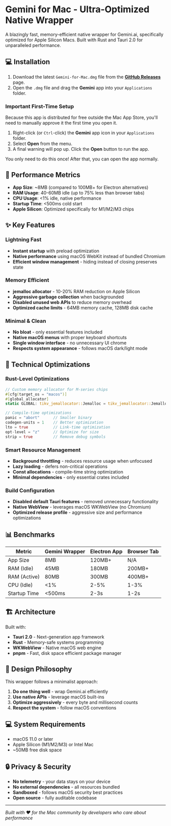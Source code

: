 # Gemini for Mac - Ultra-Optimized Native Wrapper

A blazingly fast, memory-efficient native wrapper for Gemini.ai, specifically optimized for Apple Silicon Macs. Built with Rust and Tauri 2.0 for unparalleled performance.

## 💻 Installation

1.  Download the latest `Gemini-for-Mac.dmg` file from the [**GitHub Releases**](https://github.com/your-username/your-repo/releases) page.
2.  Open the `.dmg` file and drag the **Gemini** app into your `Applications` folder.

### **Important First-Time Setup**
Because this app is distributed for free outside the Mac App Store, you'll need to manually approve it the first time you open it.

1.  Right-click (or `Ctrl`-click) the **Gemini** app icon in your `Applications` folder.
2.  Select **Open** from the menu.
3.  A final warning will pop up. Click the **Open** button to run the app.

You only need to do this once! After that, you can open the app normally.

## 🚀 Performance Metrics

- **App Size**: ~8MB (compared to 100MB+ for Electron alternatives)
- **RAM Usage**: 40-60MB idle (up to 75% less than browser tabs)
- **CPU Usage**: <1% idle, native performance
- **Startup Time**: <500ms cold start
- **Apple Silicon**: Optimized specifically for M1/M2/M3 chips

## ✨ Key Features

### Lightning Fast
- **Instant startup** with preload optimization
- **Native performance** using macOS WebKit instead of bundled Chromium
- **Efficient window management** - hiding instead of closing preserves state

### Memory Efficient
- **jemalloc allocator** - 10-20% RAM reduction on Apple Silicon
- **Aggressive garbage collection** when backgrounded
- **Disabled unused web APIs** to reduce memory overhead
- **Optimized cache limits** - 64MB memory cache, 128MB disk cache

### Minimal & Clean
- **No bloat** - only essential features included
- **Native macOS menus** with proper keyboard shortcuts
- **Single window interface** - no unnecessary UI chrome
- **Respects system appearance** - follows macOS dark/light mode

## 🔧 Technical Optimizations

### Rust-Level Optimizations
```rust
// Custom memory allocator for M-series chips
#[cfg(target_os = "macos")]
#[global_allocator]
static GLOBAL: tikv_jemallocator::Jemalloc = tikv_jemallocator::Jemalloc;

// Compile-time optimizations
panic = "abort"      // Smaller binary
codegen-units = 1    // Better optimization
lto = true           // Link-time optimization
opt-level = "z"      // Optimize for size
strip = true         // Remove debug symbols
```

### Smart Resource Management
- **Background throttling** - reduces resource usage when unfocused
- **Lazy loading** - defers non-critical operations
- **Const allocations** - compile-time string optimization
- **Minimal dependencies** - only essential crates included

### Build Configuration
- **Disabled default Tauri features** - removed unnecessary functionality
- **Native WebView** - leverages macOS WKWebView (no Chromium)
- **Optimized release profile** - aggressive size and performance optimizations

## 📊 Benchmarks

| Metric | Gemini Wrapper | Electron App | Browser Tab |
|--------|---------------|--------------|-------------|
| App Size | 8MB | 120MB+ | N/A |
| RAM (Idle) | 45MB | 180MB | 200MB+ |
| RAM (Active) | 80MB | 300MB | 400MB+ |
| CPU (Idle) | <1% | 2-5% | 1-3% |
| Startup Time | <500ms | 2-3s | 1-2s |

## 🏗️ Architecture

Built with:
- **Tauri 2.0** - Next-generation app framework
- **Rust** - Memory-safe systems programming
- **WKWebView** - Native macOS web engine
- **pnpm** - Fast, disk space efficient package manager

## 🎯 Design Philosophy

This wrapper follows a minimalist approach:
1. **Do one thing well** - wrap Gemini.ai efficiently
2. **Use native APIs** - leverage macOS built-ins
3. **Optimize aggressively** - every byte and millisecond counts
4. **Respect the system** - follow macOS conventions

## 💻 System Requirements

- macOS 11.0 or later
- Apple Silicon (M1/M2/M3) or Intel Mac
- ~50MB free disk space

## 🔒 Privacy & Security

- **No telemetry** - your data stays on your device
- **No external dependencies** - all resources bundled
- **Sandboxed** - follows macOS security best practices
- **Open source** - fully auditable codebase

---

*Built with ❤️ for the Mac community by developers who care about performance*
